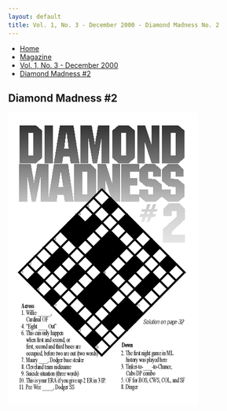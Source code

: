 ```yaml
---
layout: default
title: Vol. 1, No. 3 - December 2000 - Diamond Madness No. 2
---
```

<nav class="breadcrumb" aria-label="breadcrumbs">
  <ul>
    <li><a href="{{ site.url }}{{ site.baseurl }}">Home</a></li>
    <li><a href="../magazine-home.html">Magazine</a></li>
    <li><a href="bi_vol_1_no_3_home.html">Vol. 1, No. 3 - December 2000</a></li>
    <li class="is-active"><a href="#" aria-current="page">Diamond Madness #2</a></li>
  </ul>
</nav>

<section class="storycontent">
  <h1>Diamond Madness #2</h1>
  <img src="images/bi_vol_1_no_3_diamond_madness.gif" alt="Diamond Madness #2" title="Diamond Madness #2" />
</section>